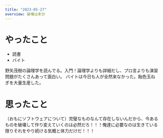 ```yaml
---
title: "2023-05-27"
overview: 破壊は本分
---
```


# やったこと

- 読書
- バイト

野矢茂樹の論理学を読んでる。入門！論理学よりも詳細だし、プロ言よりも演習問題がたくさんあって面白い。
バイトは今日も人が全然来なかった。飴色玉ねぎを大量生産した。

# 思ったこと

（おもにソフトウェアについて）完璧なものなんて存在しないんだから、今あるものを破壊して作り変えていくのは必然だろ！！！俺達に必要なのは生きている限りそれをやり続ける気概と体力だけだ！！！

